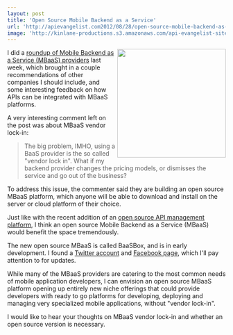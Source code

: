 ```yaml
---
layout: post
title: 'Open Source Mobile Backend as a Service'
url: 'http://apievangelist.com2012/08/28/open-source-mobile-backend-as-a-service/'
image: 'http://kinlane-productions.s3.amazonaws.com/api-evangelist-site/blog/Mobile Backend as a Service.png'
---
```



<p>
     <img src="https://s3.amazonaws.com/kinlane-productions/mobile-backend-as-a-service/Mobile+Backend+as+a+Service.png"  width="250" align="right" />I did a <a title="roundup of Mobile Backend as a Service (MBaaS) providers" href="/2012/08/22/mobile-backend-as-a-service-roundup-and-the-future-of-web-apis/">roundup of Mobile Backend as a Service (MBaaS) providers</a> last week, which brought in a couple recommendations of other companies I should include, and some interesting feedback on how APIs can be integrated with MBaaS platforms.
</p>
<p>
     A very interesting comment left on the post was about MBaaS vendor lock-in:
</p>
<blockquote>
     The big problem, IMHO, using a BaaS provider is the so called "vendor lock in". What if my backend provider changes the pricing models, or dismisses the service and go out of the business?
</blockquote>
<p>
     To address this issue, the commenter said they are building an open source MBaaS platform, which anyone will be able to download and install on the server or cloud platform of their choice.
</p>
<p>
     Just like with the recent addition of an <a title="open source api management platform" href="http://apievangelist.com/2012/06/19/the-100-open-source-api-platform-i-was-looking-for/">open source API management platform</a>, I think an open source Mobile Backend as a Service (MBaaS) would benefit the space tremendously.
</p>
<p>
     The new open source MBaaS is called BaaSBox, and is in early development. I found a <a href="https://twitter.com/baasbox">Twitter account</a> and <a href="http://www.facebook.com/BaasBox">Facebook page</a>, which I'll pay attention to for updates.
</p>
<p>
     While many of the MBaaS providers are catering to the most common needs of mobile application developers, I can envision an open source MBaaS platform opening up entirely new niche offerings that could provide developers with ready to go platforms for developing, deploying and managing very specialized mobile applications, without "vendor lock-in".  
</p>
<p>
     I would like to hear your thoughts on MBaaS vendor lock-in and whether an open source version is necessary.
</p>
